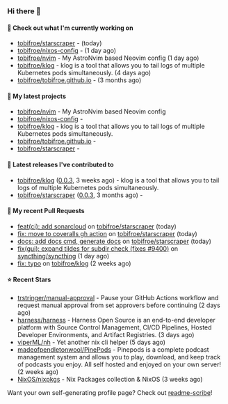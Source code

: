 ### Hi there 👋

#### 👷 Check out what I'm currently working on

- [tobifroe/starscraper](https://github.com/tobifroe/starscraper) -  (today)
- [tobifroe/nixos-config](https://github.com/tobifroe/nixos-config) -  (1 day ago)
- [tobifroe/nvim](https://github.com/tobifroe/nvim) - My AstroNvim based Neovim config (1 day ago)
- [tobifroe/klog](https://github.com/tobifroe/klog) - klog is a tool that allows you to tail logs of multiple Kubernetes pods simultaneously. (4 days ago)
- [tobifroe/tobifroe.github.io](https://github.com/tobifroe/tobifroe.github.io) -  (3 months ago)

#### 🌱 My latest projects

- [tobifroe/nvim](https://github.com/tobifroe/nvim) - My AstroNvim based Neovim config
- [tobifroe/nixos-config](https://github.com/tobifroe/nixos-config) - 
- [tobifroe/klog](https://github.com/tobifroe/klog) - klog is a tool that allows you to tail logs of multiple Kubernetes pods simultaneously.
- [tobifroe/tobifroe.github.io](https://github.com/tobifroe/tobifroe.github.io) - 
- [tobifroe/starscraper](https://github.com/tobifroe/starscraper) - 

#### 🔭 Latest releases I've contributed to

- [tobifroe/klog](https://github.com/tobifroe/klog) ([0.0.3](https://github.com/tobifroe/klog/releases/tag/0.0.3), 3 weeks ago) - klog is a tool that allows you to tail logs of multiple Kubernetes pods simultaneously.
- [tobifroe/starscraper](https://github.com/tobifroe/starscraper) ([0.0.3](https://github.com/tobifroe/starscraper/releases/tag/0.0.3), 3 months ago) - 

#### 🔨 My recent Pull Requests

- [feat(ci): add sonarcloud](https://github.com/tobifroe/starscraper/pull/22) on [tobifroe/starscraper](https://github.com/tobifroe/starscraper) (today)
- [fix: move to coveralls gh action](https://github.com/tobifroe/starscraper/pull/21) on [tobifroe/starscraper](https://github.com/tobifroe/starscraper) (today)
- [docs: add docs cmd, generate docs](https://github.com/tobifroe/starscraper/pull/19) on [tobifroe/starscraper](https://github.com/tobifroe/starscraper) (today)
- [fix(gui): expand tildes for subdir check (fixes #9400)](https://github.com/syncthing/syncthing/pull/9788) on [syncthing/syncthing](https://github.com/syncthing/syncthing) (1 day ago)
- [fix: typo](https://github.com/tobifroe/klog/pull/37) on [tobifroe/klog](https://github.com/tobifroe/klog) (2 weeks ago)

#### ⭐ Recent Stars

- [trstringer/manual-approval](https://github.com/trstringer/manual-approval) - Pause your GitHub Actions workflow and request manual approval from set approvers before continuing (2 days ago)
- [harness/harness](https://github.com/harness/harness) - Harness Open Source is an end-to-end developer platform with Source Control Management, CI/CD Pipelines, Hosted Developer Environments, and Artifact Registries. (3 days ago)
- [viperML/nh](https://github.com/viperML/nh) - Yet another nix cli helper (5 days ago)
- [madeofpendletonwool/PinePods](https://github.com/madeofpendletonwool/PinePods) - Pinepods is a complete podcast management system and allows you to play, download, and keep track of podcasts you enjoy. All self hosted and enjoyed on your own server! (2 weeks ago)
- [NixOS/nixpkgs](https://github.com/NixOS/nixpkgs) - Nix Packages collection &amp; NixOS (3 weeks ago)


Want your own self-generating profile page? Check out [readme-scribe](https://github.com/muesli/readme-scribe)!


